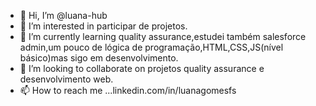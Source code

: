 - 👋 Hi, I’m @luana-hub
- 👀 I’m interested in participar de projetos.
- 🌱 I’m currently learning quality assurance,estudei também salesforce admin,um pouco de lógica de programação,HTML,CSS,JS(nível básico)mas sigo em desenvolvimento.
- 💞️ I’m looking to collaborate on projetos quality assurance e desenvolvimento web.
- 📫 How to reach me ...linkedin.com/in/luanagomesfs

<!---
luana-hub/luana-hub is a ✨ special ✨ repository because its `README.md` (this file) appears on your GitHub profile.
You can click the Preview link to take a look at your changes.
--->
